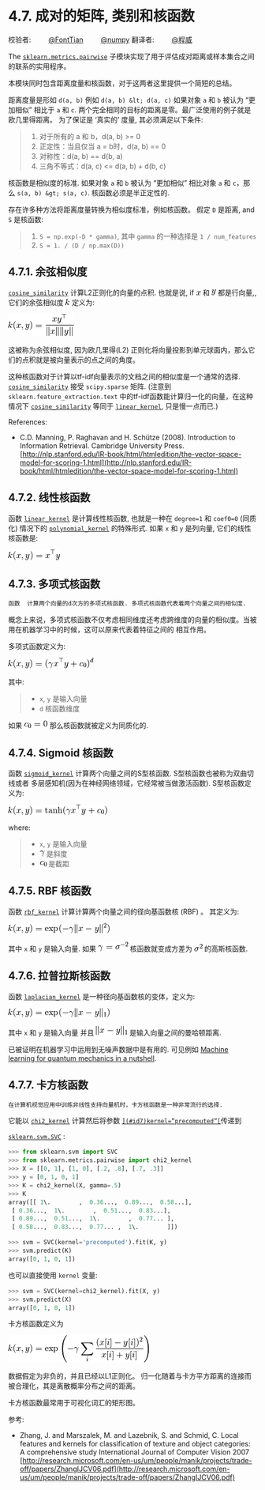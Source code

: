 # 4.7\. 成对的矩阵, 类别和核函数

校验者:
        [@FontTian](https://github.com/FontTian)
        [@numpy](https://github.com/apachecn/scikit-learn-doc-zh)
翻译者:
        [@程威](https://github.com/apachecn/scikit-learn-doc-zh)

The [`sklearn.metrics.pairwise`](classes.html#module-sklearn.metrics.pairwise "sklearn.metrics.pairwise") 子模块实现了用于评估成对距离或样本集合之间的联系的实用程序。

本模块同时包含距离度量和核函数，对于这两者这里提供一个简短的总结。

距离度量是形如 `d(a, b)` 例如 `d(a, b) &lt; d(a, c)` 如果对象 `a` 和 `b` 被认为 “更加相似” 相比于 `a` 和 `c`. 两个完全相同的目标的距离是零。最广泛使用的例子就是欧几里得距离。 为了保证是 ‘真实的’ 度量, 其必须满足以下条件:

> 1.  对于所有的 a 和 b，d(a, b) &gt;= 0
> 2.  正定性：当且仅当 a = b时，d(a, b) == 0
> 3.  对称性：d(a, b) == d(b, a)
> 4.  三角不等式：d(a, c) &lt;= d(a, b) + d(b, c)

核函数是相似度的标准. 如果对象 `a` 和 `b` 被认为 “更加相似” 相比对象 `a` 和 `c`，那么 `s(a, b) &gt; s(a, c)`. 核函数必须是半正定性的.

存在许多种方法将距离度量转换为相似度标准，例如核函数。 假定 `D` 是距离, and `S` 是核函数:

> 1.  `S = np.exp(-D * gamma)`, 其中 `gamma` 的一种选择是 `1 / num_features`
> 2.  `S = 1. / (D / np.max(D))`

## 4.7.1\. 余弦相似度

[`cosine_similarity`](generated/sklearn.metrics.pairwise.cosine_similarity.html#sklearn.metrics.pairwise.cosine_similarity "sklearn.metrics.pairwise.cosine_similarity") 计算L2正则化的向量的点积. 也就是说, if ![x](img/5c82dbae35dc43d2f556f9f284d9d184.jpg) 和 ![y](img/0775c03fc710a24df297dedcec515aaf.jpg) 都是行向量,, 它们的余弦相似度 ![k](img/f93871977da52a6d11045d57c3e18728.jpg) 定义为:

![k(x, y) = \frac{x y^\top}{\|x\| \|y\|}](img/e5b3516a2cd7fbf2916643478e0bed70.jpg)

这被称为余弦相似度, 因为欧几里得(L2) 正则化将向量投影到单元球面内，那么它们的点积就是被向量表示的点之间的角度。

这种核函数对于计算以tf-idf向量表示的文档之间的相似度是一个通常的选择. [`cosine_similarity`](generated/sklearn.metrics.pairwise.cosine_similarity.html#sklearn.metrics.pairwise.cosine_similarity "sklearn.metrics.pairwise.cosine_similarity") 接受 `scipy.sparse` 矩阵. (注意到 `sklearn.feature_extraction.text` 中的tf-idf函数能计算归一化的向量，在这种情况下 [`cosine_similarity`](generated/sklearn.metrics.pairwise.cosine_similarity.html#sklearn.metrics.pairwise.cosine_similarity "sklearn.metrics.pairwise.cosine_similarity") 等同于 [`linear_kernel`](generated/sklearn.metrics.pairwise.linear_kernel.html#sklearn.metrics.pairwise.linear_kernel "sklearn.metrics.pairwise.linear_kernel"), 只是慢一点而已.)

References:

*   C.D. Manning, P. Raghavan and H. Schütze (2008). Introduction to Information Retrieval. Cambridge University Press. [http://nlp.stanford.edu/IR-book/html/htmledition/the-vector-space-model-for-scoring-1.html](http://nlp.stanford.edu/IR-book/html/htmledition/the-vector-space-model-for-scoring-1.html)

## 4.7.2\. 线性核函数

函数 [`linear_kernel`](generated/sklearn.metrics.pairwise.linear_kernel.html#sklearn.metrics.pairwise.linear_kernel "sklearn.metrics.pairwise.linear_kernel") 是计算线性核函数, 也就是一种在 `degree=1` 和 `coef0=0` (同质化) 情况下的 [`polynomial_kernel`](generated/sklearn.metrics.pairwise.polynomial_kernel.html#sklearn.metrics.pairwise.polynomial_kernel "sklearn.metrics.pairwise.polynomial_kernel") 的特殊形式. 如果 `x` 和 `y` 是列向量, 它们的线性核函数是:

![k(x, y) = x^\top y](img/adc60d285d73d89dac7cb76f51617e64.jpg)

## 4.7.3\. 多项式核函数

```py
函数  计算两个向量的d次方的多项式核函数. 多项式核函数代表着两个向量之间的相似度.
```

概念上来说，多项式核函数不仅考虑相同维度还考虑跨维度的向量的相似度。当被用在机器学习中的时候，这可以原来代表着特征之间的 相互作用。

多项式函数定义为:

![k(x, y) = (\gamma x^\top y +c_0)^d](img/5b87e1a1b34a0ac402ef602b152ee2f9.jpg)

其中:

> *   `x`, `y` 是输入向量
> *   `d` 核函数维度

如果 ![c_0 = 0](img/c95237387255f824359f6c772cbb1df0.jpg) 那么核函数就被定义为同质化的.

## 4.7.4\. Sigmoid 核函数

函数 [`sigmoid_kernel`](generated/sklearn.metrics.pairwise.sigmoid_kernel.html#sklearn.metrics.pairwise.sigmoid_kernel "sklearn.metrics.pairwise.sigmoid_kernel") 计算两个向量之间的S型核函数. S型核函数也被称为双曲切线或者 多层感知机(因为在神经网络领域，它经常被当做激活函数). S型核函数定义为:

![k(x, y) = \tanh( \gamma x^\top y + c_0)](img/11265c80ea298a58e0a1010736d28b38.jpg)

where:

> *   `x`, `y` 是输入向量
> *   ![\gamma](img/6552bde3d3999c1a9728016416932af7.jpg) 是斜度
> *   ![c_0](img/64ccaf1b6c08784a30158f809c081987.jpg) 是截距

## 4.7.5\. RBF 核函数

函数 [`rbf_kernel`](generated/sklearn.metrics.pairwise.rbf_kernel.html#sklearn.metrics.pairwise.rbf_kernel "sklearn.metrics.pairwise.rbf_kernel") 计算计算两个向量之间的径向基函数核 (RBF) 。 其定义为:

![k(x, y) = \exp( -\gamma \| x-y \|^2)](img/a35122280170c396ab3c9d8fa3b62446.jpg)

其中 `x` 和 `y` 是输入向量. 如果 ![\gamma = \sigma^{-2}](img/11336a74b43f75a360b60ce81f9cbdc0.jpg) 核函数就变成方差为 ![\sigma^2](img/d69db8c22e9315a6fb454b276d5ce534.jpg) 的高斯核函数.

## 4.7.6\. 拉普拉斯核函数

函数 [`laplacian_kernel`](generated/sklearn.metrics.pairwise.laplacian_kernel.html#sklearn.metrics.pairwise.laplacian_kernel "sklearn.metrics.pairwise.laplacian_kernel") 是一种径向基函数核的变体，定义为:

![k(x, y) = \exp( -\gamma \| x-y \|_1)](img/99dfcad081b3f6e1f4648a9f7d24f103.jpg)

其中 `x` 和 `y` 是输入向量 并且 ![\|x-y\|_1](img/b3ea6ae2442e72f261f037571e580979.jpg) 是输入向量之间的曼哈顿距离.

已被证明在机器学习中运用到无噪声数据中是有用的. 可见例如 [Machine learning for quantum mechanics in a nutshell](http://onlinelibrary.wiley.com/doi/10.1002/qua.24954/abstract/).

## 4.7.7\. 卡方核函数

```py
在计算机视觉应用中训练非线性支持向量机时，卡方核函数是一种非常流行的选择.
```

它能以 [`chi2_kernel`](generated/sklearn.metrics.pairwise.chi2_kernel.html#sklearn.metrics.pairwise.chi2_kernel "sklearn.metrics.pairwise.chi2_kernel") 计算然后将参数 [``](#id7)kernel=”precomputed”[``](#id9)传递到

[`sklearn.svm.SVC`](generated/sklearn.svm.SVC.html#sklearn.svm.SVC "sklearn.svm.SVC") :

```py
>>> from sklearn.svm import SVC
>>> from sklearn.metrics.pairwise import chi2_kernel
>>> X = [[0, 1], [1, 0], [.2, .8], [.7, .3]]
>>> y = [0, 1, 0, 1]
>>> K = chi2_kernel(X, gamma=.5)
>>> K                        
array([[ 1\.        ,  0.36...,  0.89...,  0.58...],
 [ 0.36...,  1\.        ,  0.51...,  0.83...],
 [ 0.89...,  0.51...,  1\.        ,  0.77... ],
 [ 0.58...,  0.83...,  0.77... ,  1\.        ]])

```

```py
>>> svm = SVC(kernel='precomputed').fit(K, y)
>>> svm.predict(K)
array([0, 1, 0, 1])

```

也可以直接使用 `kernel` 变量:

```py
>>> svm = SVC(kernel=chi2_kernel).fit(X, y)
>>> svm.predict(X)
array([0, 1, 0, 1])

```

卡方核函数定义为

![k(x, y) = \exp \left (-\gamma \sum_i \frac{(x[i] - y[i]) ^ 2}{x[i] + y[i]} \right )](img/33b1cdc0654561cadac36a1232552b99.jpg)

数据假定为非负的，并且已经以L1正则化。 归一化随着与卡方平方距离的连接而被合理化，其是离散概率分布之间的距离。

卡方核函数最常用于可视化词汇的矩形图。

参考:

*   Zhang, J. and Marszalek, M. and Lazebnik, S. and Schmid, C. Local features and kernels for classification of texture and object categories: A comprehensive study International Journal of Computer Vision 2007 [http://research.microsoft.com/en-us/um/people/manik/projects/trade-off/papers/ZhangIJCV06.pdf](http://research.microsoft.com/en-us/um/people/manik/projects/trade-off/papers/ZhangIJCV06.pdf)